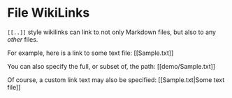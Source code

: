 # File WikiLinks

`[[..]]` style wikilinks can link to not only Markdown files, but also to any *other* files.

For example, here is a link to some text file: [[Sample.txt]]

You can also specify the full, or subset of, the path: [[demo/Sample.txt]]

Of course, a custom link text may also be specified: [[Sample.txt|Some text file]]
